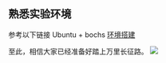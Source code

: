 ## 熟悉实验环境
参考以下链接 Ubuntu + bochs [环境搭建](https://blog.csdn.net/leoabcd12/article/details/118755040)

至此，相信大家已经准备好踏上万里长征路。
![](http://eb118-file.cdn.bcebos.com/upload/516c8d9fd4674f589f65f7408625c601_1017419083?x-bce-process=style/wm_ai)
